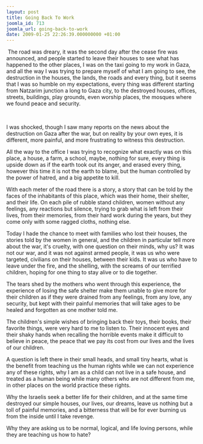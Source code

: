 ```yaml
---
layout: post
title: Going Back To Work
joomla_id: 713
joomla_url: going-back-to-work
date: 2009-01-25 22:26:39.000000000 +01:00
---
```

<p> The road was dreary, it was the second day after the cease fire was announced, and people started to leave their houses to see what has happened to the other places, I was on the taxi going to my work in Gaza, and all the way I was trying to prepare myself of what I am going to see, the destruction in the houses, the lands, the roads and every thing, but it seems that I was so humble on my expectations, every thing was different starting from Natzarim junction a long to Gaza city, to the destroyed houses, offices, streets, buildings, play grounds, even worship places, the mosques where we found peace and security.</p>

 
<p>I was shocked, though I saw many reports on the news about the destruction on Gaza after the war, but on reality by your own eyes, it is different, more painful, and more frustrating to witness this destruction.</p>
<p>All the way to the office I was trying to recognize what exactly was on this place, a house, a farm, a school, maybe, nothing for sure, every thing is upside down as if the earth took out its anger, and erased every thing, however this time it is not the earth to blame, but the human controlled by the power of hatred, and a big appetite to kill.</p>
<p>With each meter of the road there is a story, a story that can be told by the faces of the inhabitants of this place, which was their home, their shelter, and their life. On each pile of rubble stand children, women without any feelings, any reactions but silence, trying to grab what is left from their lives, from their memories, from their hard work during the years, but they come only with some ragged cloths, nothing else.</p>
<p>Today I hade the chance to meet with families who lost their houses, the stories told by the women in general, and the children in particular tell more about the war, it's cruelty, with one question on their minds, why us? It was not our war, and it was not against armed people, it was us who were targeted, civilians on their houses, between their kids. It was us who have to leave under the fire, and the shelling, with the screams of our terrified children, hoping for one thing to stay alive or to die together.</p>
<p>The tears shed by the mothers who went through this experience, the experience of losing the safe shelter make them unable to give more for their children as if they were drained from any feelings, from any love, any security, but kept with their painful memories that will take ages to be healed and forgotten as one mother told me.</p>
<p>The children's simple wishes of bringing back their toys, their books, their favorite things, were very hard to me to listen to. Their innocent eyes and their shaky hands when recalling the horrible events make it difficult to believe in peace, the peace that we pay its cost from our lives and the lives of our children.</p>
<p>A question is left there in their small heads, and small tiny hearts, what is the benefit from teaching us the human rights while we can not experience any of these rights, why I am as a child can not live in a safe house, and treated as a human being while many others who are not different from me, in other places on the world practice these rights.</p>
<p>Why the Israelis seek a better life for their children, and at the same time destroyed our simple houses, our lives, our dreams, leave us nothing but a toll of painful memories, and a bitterness that will be for ever burning us from the inside until I take revenge.</p>
<p>Why they are asking us to be normal, logical, and life loving persons, while they are teaching us how to hate?</p>
<p> </p>
